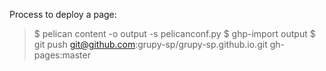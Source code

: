 Process to deploy a page:

> $ pelican content -o output -s pelicanconf.py
> $ ghp-import output
> $ git push git@github.com:grupy-sp/grupy-sp.github.io.git gh-pages:master
